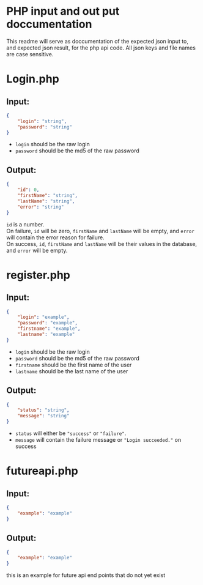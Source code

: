 # PHP input and out put doccumentation
This readme will serve as doccumentation of the expected json input to, and expected json result, for the php api code. All json keys and file names are case sensitive.

# Login.php
## Input:
```json
{
    "login": "string",
    "password": "string"
}
```
 - `login` should be the raw login
 - `password` should be the md5 of the raw password

## Output:
```json
{
    "id": 0,
    "firstName": "string",
    "lastName": "string",
    "error": "string"
}
```
`id` is a number.  
On failure, `id` will be zero, `firstName` and `lastName` will be empty, and `error` will contain the error reason for failure.  
On success, `id`, `firstName` and `lastName` will be their values in the database, and `error` will be empty.

# register.php
## Input:
```json
{
    "login": "example",
    "password": "example",
    "firstname": "example",
    "lastname": "example"
}
```
 - `login` should be the raw login
 - `password` should be the md5 of the raw password
 - `firstname` should be the first name of the user
 - `lastname` should be the last name of the user 

## Output:
```json
{
    "status": "string",
    "message": "string"
}
```
 - `status` will either be `"success"` or `"failure"`.
 - `message` will contain the failure message or `"Login succeeded."` on success

# futureapi.php
## Input:
```json
{
    "example": "example"
}
```

## Output:
```json
{
    "example": "example"
}
```
this is an example for future api end points that do not yet exist